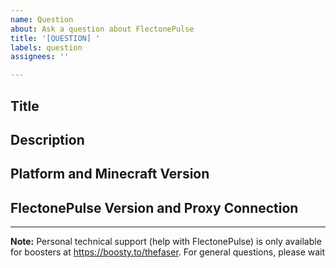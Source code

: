 ```yaml
---
name: Question
about: Ask a question about FlectonePulse
title: '[QUESTION] '
labels: question
assignees: ''

---
```


## Title
<!-- Your question in brief -->

## Description
<!-- Detailed explanation of your question -->

## Platform and Minecraft Version
<!-- Example: Paper 1.21.8 -->

## FlectonePulse Version and Proxy Connection
<!-- Example: FlectonePulse 1.5.0, yes velocity enabled -->

---

**Note:** Personal technical support (help with FlectonePulse) is only available for boosters at https://boosty.to/thefaser. For general questions, please wait